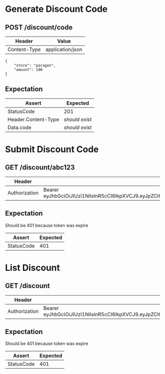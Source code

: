 # Generate Discount Code

## POST /discount/code

| Header | Value |
| - | - |
| Content-Type | application/json |

```
{
    "store": "paragon",
    "amount": 100
}
```

## Expectation

| Assert | Expected |
| - | - |
| StatusCode | 201 |
| Header.Content-Type | *should exist* |
| Data.code | *should exist* |

# Submit Discount Code

## GET /discount/abc123

| Header | Value |
| - | - |
| Authorization | Bearer eyJhbGciOiJIUzI1NiIsInR5cCI6IkpXVCJ9.eyJpZCI6MjUsImV4cCI6MTU1Njg5MDA0OCwiaWF0IjoxNTU2NzE3MjQ4fQ.OVK8Wy5aPZEfo_Fcibub3xu1p18u0z7BzPA0CkL6hKg |

## Expectation

Should be 401 because token was expire

| Assert | Expected |
| - | - |
| StatusCode | 401 |

# List Discount

## GET /discount

| Header | Value |
| - | - |
| Authorization | Bearer eyJhbGciOiJIUzI1NiIsInR5cCI6IkpXVCJ9.eyJpZCI6MjUsImV4cCI6MTU1Njg5MDA0OCwiaWF0IjoxNTU2NzE3MjQ4fQ.OVK8Wy5aPZEfo_Fcibub3xu1p18u0z7BzPA0CkL6hKg |

## Expectation

Should be 401 because token was expire

| Assert | Expected |
| - | - |
| StatusCode | 401 |